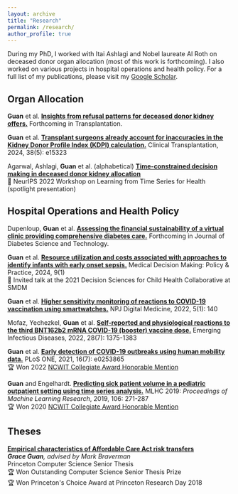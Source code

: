 ```yaml
---
layout: archive
title: "Research"
permalink: /research/
author_profile: true
---
```


During my PhD, I worked with Itai Ashlagi and Nobel laureate Al Roth on deceased donor organ allocation (most of this work is forthcoming). I also worked on various projects in hospital operations and health policy. For a full list of my publications, please visit my <a href="https://scholar.google.com/citations?user=xcJ3x40AAAAJ&hl=en">Google Scholar</a>.


## Organ Allocation


**Guan** et al. [**Insights from refusal patterns for deceased donor kidney offers.**]() Forthcoming in Transplantation.


**Guan** et al. [**Transplant surgeons already account for inaccuracies in the Kidney Donor Profile Index (KDPI) calculation.**](https://pubmed.ncbi.nlm.nih.gov/38690616/) Clinical Transplantation, 2024, 38(5): e15323


Agarwal, Ashlagi, **Guan** et al. (alphabetical) [**Time-constrained decision making in deceased donor kidney allocation**]()\
🌟 NeurIPS 2022 Workshop on Learning from Time Series for Health (spotlight presentation)


## Hospital Operations and Health Policy


Dupenloup, **Guan** et al. [**Assessing the financial sustainability of a virtual clinic providing comprehensive diabetes care.**]() Forthcoming in Journal of Diabetes Science and Technology.


**Guan** et al. [**Resource utilization and costs associated with approaches to identify infants with early onset sepsis.**](https://www.ncbi.nlm.nih.gov/pmc/articles/PMC10826394/) Medical Decision Making: Policy & Practice, 2024, 9(1)\
🌟 Invited talk at the 2021 Decision Sciences for Child Health Collaborative at SMDM


**Guan** et al. [**Higher sensitivity monitoring of reactions to COVID-19 vaccination using smartwatches.**](https://www.nature.com/articles/s41746-022-00683-w) NPJ Digital Medicine, 2022, 5(1): 140


Mofaz, Yechezkel, **Guan** et al. [**Self-reported and physiological reactions to the third BNT162b2 mRNA COVID-19 (booster) vaccine dose.**](https://www.ncbi.nlm.nih.gov/pmc/articles/PMC9239876/) Emerging Infectious Diseases, 2022, 28(7): 1375-1383


**Guan** et al. [**Early detection of COVID-19 outbreaks using human mobility data.**](https://www.ncbi.nlm.nih.gov/pmc/articles/PMC8291683/) PLoS ONE, 2021, 16(7): e0253865\
🏆 Won 2022 [NCWIT Collegiate Award Honorable Mention](https://msande.stanford.edu/news/grace-guan-selected-2022-ncwit-collegiate-award-honorable-mention)


**Guan** and Engelhardt. [**Predicting sick patient volume in a pediatric outpatient setting using time series analysis.**](http://proceedings.mlr.press/v106/guan19a/guan19a.pdf) MLHC 2019: *Proceedings of Machine Learning Research*, 2019, 106: 271-287\
🏆 Won 2020 [NCWIT Collegiate Award Honorable Mention](https://www.aspirations.org/news/2020-ncwit-collegiate-award-recipients-announced)



## Theses

[**Empirical characteristics of Affordable Care Act risk transfers**](https://arxiv.org/abs/2208.02372)\
***Grace Guan**, advised by Mark Braverman*\
Princeton Computer Science Senior Thesis\
🏆 Won Outstanding Computer Science Senior Thesis Prize\
🏆 Won Princeton's Choice Award at Princeton Research Day 2018

